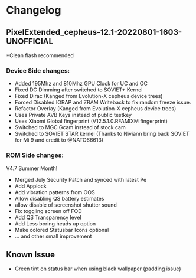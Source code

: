 # Changelog

## PixelExtended_cepheus-12.1-20220801-1603-UNOFFICIAL

*Clean flash recommended

### Device Side changes: 
  - Added 195Mhz and 810Mhz GPU Clock for UC and OC
  - Fixed DC Dimming after switched to SOVIET+ Kernel 
  - Fixed Dirac (Kanged from Evolution-X cepheus device trees)
  - Forced Disabled IORAP and ZRAM Writeback to fix random freeze issue. 
  - Refactor Overlay (Kanged from Evolution-X cepheus device trees)
  - Uses Private AVB Keys instead of public testkey
  - Uses Xiaomi Global fingerprint (V12.5.1.0.RFAMIXM fingerprint)
  - Switched to MGC Gcam instead of stock cam 
  - Switched to SOVIET STAR kernel (Thanks to Niviann bring back SOVIET for Mi 9 and credit to @NATO66613)

### ROM Side changes:
  V4.7 Summer Month!
  - Merged July Security Patch and synced with latest Pe
  - Add Applock
  - Add vibration patterns from OOS
  - Allow disabling QS battery estimates
  - allow disable of screenshot shutter sound
  - Fix toggling screen off FOD
  - Add QS Transparency level
  - Add Less boring heads up option
  - Make colored Statusbar Icons optional
  - ... and other small improvement
  
## Known Issue 
  - Green tint on status bar when using black wallpaper (padding issue)
